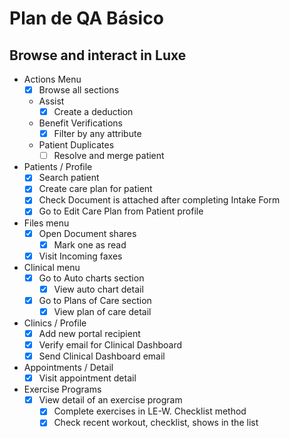 # Plan de QA Básico

## Browse and interact in Luxe

- Actions Menu
	- [x] Browse all sections
	- Assist
		- [x] Create a deduction
	- Benefit Verifications
		-  [x]  Filter by any attribute
	- Patient Duplicates
		- [ ] Resolve and merge patient 
- Patients / Profile
	- [x] Search patient
	- [x] Create care plan for patient
	- [x] Check Document is attached after completing Intake Form
	- [x] Go to Edit Care Plan from Patient profile
- Files menu
	- [x] Open Document shares
		- [x] Mark one as read
	- [x] Visit Incoming faxes
- Clinical menu
	- [x] Go to Auto charts section
		- [x] View auto chart detail
	- [x] Go to Plans of Care section
		- [x] View plan of care detail
- Clinics / Profile
	- [x] Add new portal recipient
	- [x] Verify email for Clinical Dashboard
	- [x] Send Clinical Dashboard email
- Appointments / Detail
	- [x] Visit appointment detail
- Exercise Programs
	- [x] View detail of an exercise program
		- [x] Complete exercises in LE-W. Checklist method
		- [x] Check recent workout, checklist, shows in the list